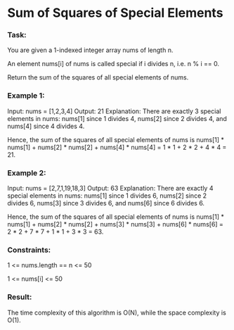 #  Sum of Squares of Special Elements

### Task:

You are given a 1-indexed integer array nums of length n.

An element nums[i] of nums is called special if i divides n, i.e. n % i == 0.

Return the sum of the squares of all special elements of nums.

### Example 1:

Input: nums = [1,2,3,4]
Output: 21
Explanation: There are exactly 3 special elements in nums: 
nums[1] since 1 divides 4, nums[2] since 2 divides 4, and nums[4] since 4 divides 4.

Hence, the sum of the squares of all special elements of nums is 
nums[1] * nums[1] + nums[2] * nums[2] + nums[4] * nums[4] = 1 * 1 + 2 * 2 + 4 * 4 = 21.  

### Example 2:

Input: nums = [2,7,1,19,18,3]
Output: 63
Explanation: There are exactly 4 special elements in nums: 
nums[1] since 1 divides 6, nums[2] since 2 divides 6, nums[3] since 3 divides 6, and nums[6] since 6 divides 6.

Hence, the sum of the squares of all special elements of nums is 
nums[1] * nums[1] + nums[2] * nums[2] + nums[3] * nums[3] + nums[6] * nums[6] = 2 * 2 + 7 * 7 + 1 * 1 + 3 * 3 = 63.

### Constraints:

1 <= nums.length == n <= 50

1 <= nums[i] <= 50

### Result:

The time complexity of this algorithm is O(N), while the space complexity is O(1).
